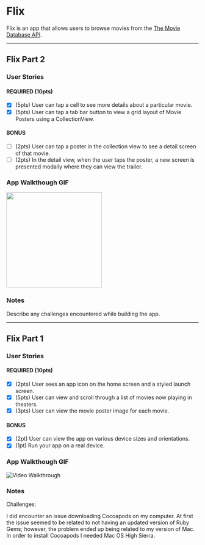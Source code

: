 # Flix
Flix is an app that allows users to browse movies from the [The Movie Database API](http://docs.themoviedb.apiary.io/#).

-------------------------

## Flix Part 2

### User Stories

#### REQUIRED (10pts)
- [X] (5pts) User can tap a cell to see more details about a particular movie.
- [X] (5pts) User can tap a tab bar button to view a grid layout of Movie Posters using a CollectionView.

#### BONUS
- [ ] (2pts) User can tap a poster in the collection view to see a detail screen of that movie.
- [ ] (2pts) In the detail view, when the user taps the poster, a new screen is presented modally where they can view the trailer.

### App Walkthough GIF
<img src="http://g.recordit.co/6W6Rh2lPiz.gif" width=250><br>

### Notes
Describe any challenges encountered while building the app.

-----------------------------------

## Flix Part 1

### User Stories

#### REQUIRED (10pts)
- [X] (2pts) User sees an app icon on the home screen and a styled launch screen.
- [X] (5pts) User can view and scroll through a list of movies now playing in theaters.
- [X] (3pts) User can view the movie poster image for each movie.

#### BONUS
- [X] (2pt) User can view the app on various device sizes and orientations.
- [X] (1pt) Run your app on a real device.

### App Walkthough GIF
<img src='http://recordit.co/IEwB76GUJz.gif' width='' title='Flix' width='' alt='Video Walkthrough'>

### Notes
Challenges:

I did encounter an issue downloading Cocoapods on my computer. At first the issue seemed to be related to not having an updated
version of Ruby Gems; however, the problem ended up being related to my version of Mac. In order to install Cocoapods I needed Mac OS High Sierra. 
